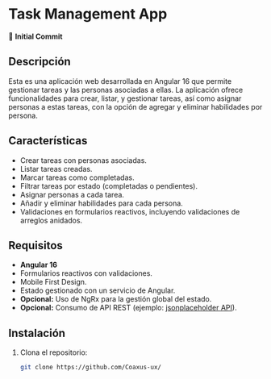 # Task Management App

:tada: **Initial Commit**

## Descripción

Esta es una aplicación web desarrollada en Angular 16 que permite gestionar tareas y las personas asociadas a ellas. La
aplicación ofrece funcionalidades para crear, listar, y gestionar tareas, así como asignar personas a estas tareas, con
la opción de agregar y eliminar habilidades por persona.

## Características

- Crear tareas con personas asociadas.
- Listar tareas creadas.
- Marcar tareas como completadas.
- Filtrar tareas por estado (completadas o pendientes).
- Asignar personas a cada tarea.
- Añadir y eliminar habilidades para cada persona.
- Validaciones en formularios reactivos, incluyendo validaciones de arreglos anidados.

## Requisitos

- **Angular 16**
- Formularios reactivos con validaciones.
- Mobile First Design.
- Estado gestionado con un servicio de Angular.
- **Opcional:** Uso de NgRx para la gestión global del estado.
- **Opcional:** Consumo de API REST (ejemplo: [jsonplaceholder API](https://jsonplaceholder.typicode.com/todos)).

## Instalación

1. Clona el repositorio:
   ```bash
   git clone https://github.com/Coaxus-ux/
